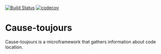 [![Build Status](https://travis-ci.org/UNIVALENCE/cause-toujours.svg?branch=master)](https://travis-ci.org/UNIVALENCE/cause-toujours)
[![codecov](https://codecov.io/gh/UNIVALENCE/cause-toujours/branch/master/graph/badge.svg)](https://codecov.io/gh/UNIVALENCE/cause-toujours)

# Cause-toujours

Cause-toujours is a microframework that gathers information about code location.
